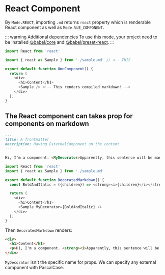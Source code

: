 # React Component

By `Mode.REACT`, importing `.md` returns `react` property which is renderable React component as well as `Mode.VUE_COMPONENT`.

::: warning Additional dependencies
To use this mode, your project need to be installed [@babel/core](https://www.npmjs.com/package/@babel/core) and [@babel/preset-react](https://www.npmjs.com/package/@babel/preset-react).
:::

```js
import React from 'react'

import { react as Sample } from './sample.md' // <-- THIS

export default function OneComponent() {
  return (
    <div>
      <h1>Content</h1>
      <Sample /> <!-- This renders compiled markdown! -->
    </div>
  );
}
```

## The React component can takes prop for components on markdown

```md
---
title: A frontmatter
description: Having ExternalComponent on the content
---

Hi, I'm a component. <MyDecorator>Apparently, this sentence will be made bold and italic</MyDecorator>
```

```js
import React from 'react'
import { react as Sample } from './sample.md'

export default function DecoratedMarkdown() {
  const BoldAndItalic = ({children}) => <strong><i>{children}</i></strong>

  return (
    <div>
      <h1>Content</h1>
      <Sample MyDecorator={BoldAndItalic} />
    </div>
  );
}
```

Then `DecoratedMarkdown` renders:

```html
<div>
  <h1>Content</h1>
  <p>Hi, I'm a component. <strong><i>Apparently, this sentence will be made bold and italic</i></strong></p>
</div>
```

`MyDecorator` isn't the specific name for props. We can specify any external component with PascalCase.

